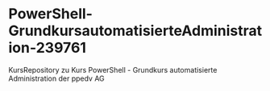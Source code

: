# PowerShell-GrundkursautomatisierteAdministration-239761
KursRepository zu Kurs PowerShell - Grundkurs automatisierte Administration der ppedv AG
